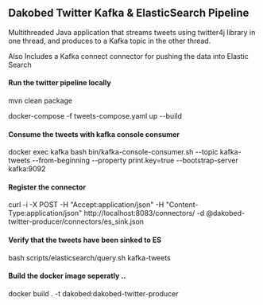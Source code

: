 ## Dakobed Twitter Kafka & ElasticSearch Pipeline

Multithreaded Java application that streams tweets using twitter4j library in one thread, and produces to a Kafka topic in the other thread.  

Also Includes a Kafka connect connector for pushing the data into Elastic Search

#### Run the twitter pipeline locally
mvn clean package 


docker-compose -f tweets-compose.yaml up --build

#### Consume the tweets with kafka console consumer
docker exec kafka bash bin/kafka-console-consumer.sh --topic kafka-tweets --from-beginning --property print.key=true --bootstrap-server kafka:9092


#### Register the connector
 
curl -i -X POST -H "Accept:application/json" -H  "Content-Type:application/json" http://localhost:8083/connectors/ -d @dakobed-twitter-producer/connectors/es_sink.json


#### Verify that the tweets have been sinked to ES

bash scripts/elasticsearch/query.sh kafka-tweets



#### Build the docker image seperatly ..
docker build . -t dakobed:dakobed-twitter-producer


